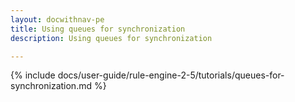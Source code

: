 ```yaml
---
layout: docwithnav-pe
title: Using queues for synchronization
description: Using queues for synchronization

---
```


{% include docs/user-guide/rule-engine-2-5/tutorials/queues-for-synchronization.md %}